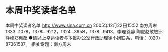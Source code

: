 # 本周中奖读者名单

本周中奖读者名单
http://www.sina.com.cn 2005年12月22日15:52 南方周末
1333...1078，1378...9212，1324...3958，1378...9413，李理徐静
陶虎赵敏敏邱峥峰郑惠茹
●请以上幸运读者与本报办公室行政助理徐小姐联系，电话：（020）87361587。
相关专题：南方周末 

